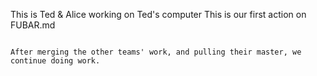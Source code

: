 This is Ted & Alice working on Ted's computer
This is our first action on FUBAR.md
~~~~~~~~~~~~~~~~~

After merging the other teams' work, and pulling their master, we continue doing work.
~~~~~~~~~~~~~~~~~
